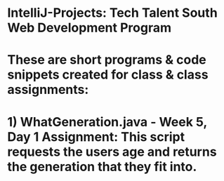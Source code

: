 # IntelliJ-Projects: Tech Talent South Web Development Program
# 
# These are short programs & code snippets created for class & class assignments:
#
# 1) WhatGeneration.java - Week 5, Day 1 Assignment: This script requests the users age and returns the generation that they fit into. 
#
#
#
